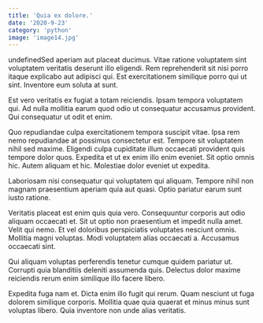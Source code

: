 ```yaml
---
title: 'Quia ex dolore.'
date: '2020-9-23'
category: 'python'
image: 'image14.jpg'
---
```


undefinedSed aperiam aut placeat ducimus. Vitae ratione voluptatem sint voluptatem veritatis deserunt illo eligendi. Rem reprehenderit sit nisi porro itaque explicabo aut adipisci qui. Est exercitationem similique porro qui ut sint. Inventore eum soluta at sunt.
 Est vero veritatis ex fugiat a totam reiciendis. Ipsam tempora voluptatem qui. Ad nulla mollitia earum quod odio ut consequatur accusamus provident. Qui consequatur ut odit et enim.
 Quo repudiandae culpa exercitationem tempora suscipit vitae. Ipsa rem nemo repudiandae at possimus consectetur est. Tempore sit voluptatem nihil sed maxime. Eligendi culpa cupiditate illum occaecati provident quis tempore dolor quos. Expedita et ut ex enim illo enim eveniet.
Sit optio omnis hic. Autem aliquam et hic. Molestiae dolor eveniet ut expedita.
 Laboriosam nisi consequatur qui voluptatem qui aliquam. Tempore nihil non magnam praesentium aperiam quia aut quasi. Optio pariatur earum sunt iusto ratione.
 Veritatis placeat est enim quis quia vero. Consequuntur corporis aut odio aliquam occaecati et. Sit ut optio non praesentium et impedit nulla amet.
Velit qui nemo. Et vel doloribus perspiciatis voluptates nesciunt omnis. Mollitia magni voluptas. Modi voluptatem alias occaecati a. Accusamus occaecati sint.
 Qui aliquam voluptas perferendis tenetur cumque quidem pariatur ut. Corrupti quia blanditiis deleniti assumenda quis. Delectus dolor maxime reiciendis rerum enim similique illo facere libero.
 Expedita fuga nam et. Dicta enim illo fugit qui rerum. Quam nesciunt ut fuga dolorem similique corporis. Mollitia quae quia quaerat et minus minus sunt voluptas libero. Quia inventore non unde alias veritatis.

